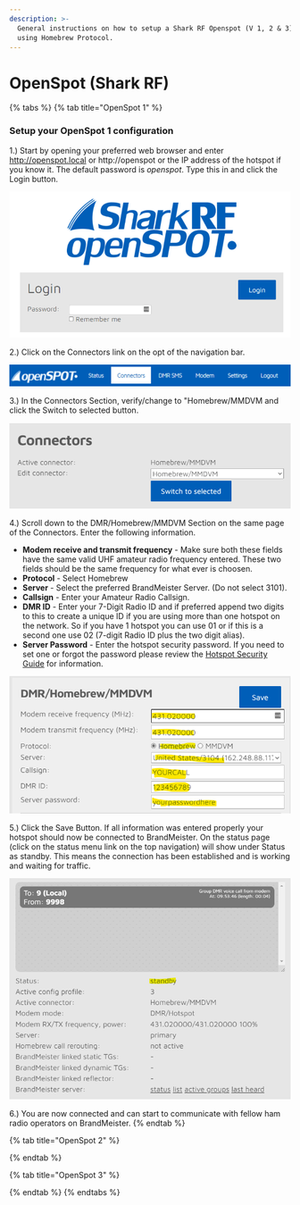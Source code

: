 ```yaml
---
description: >-
  General instructions on how to setup a Shark RF Openspot (V 1, 2 & 3) Hotspot
  using Homebrew Protocol.
---
```


# OpenSpot (Shark RF)

{% tabs %}
{% tab title="OpenSpot 1" %}
### Setup your OpenSpot 1 configuration

1.) Start by opening your preferred web browser and enter http://openspot.local or http://openspot or the IP address of the hotspot if you know it. The default password is _openspot_. Type this in and click the Login button.&#x20;

![OpenSpot Login Screen](<../../.gitbook/assets/image (68).png>)

2.) Click on the Connectors link on the opt of the navigation bar.

![Navigation Menu](<../../.gitbook/assets/image (120).png>)

3.) In the Connectors Section, verify/change to "Homebrew/MMDVM and click the Switch to selected button.&#x20;

![Connectors Section](<../../.gitbook/assets/image (3).png>)

4.) Scroll down to the DMR/Homebrew/MMDVM Section on the same page of the Connectors. Enter the following information.

* **Modem receive and transmit frequency** - Make sure both these fields have the same valid UHF amateur radio frequency entered. These two fields should be the same frequency for what ever is choosen.
* **Protocol** - Select Homebrew
* **Server** - Select the preferred BrandMeister Server. (Do not select 3101).
* **Callsign** - Enter your Amateur Radio Callsign.
* **DMR ID** - Enter your 7-Digit Radio ID and if preferred append two digits to this to create a unique ID if you are using more than one hotspot on the network. So if you have 1 hotspot you can use 01 or if this is a second one use 02 (7-digit Radio ID plus the two digit alias).
* **Server Password** - Enter the hotspot security password. If you need to set one or forgot the password please review the [Hotspot Security Guide](../../dashboard/hotspot-security.md) for information.&#x20;

![DMR/Homebrew/MMDVM Section](<../../.gitbook/assets/image (57).png>)

5.) Click the Save Button. If all information was entered properly your hotspot should now be connected to BrandMeister. On the status page (click on the status menu link on the top navigation) will show under Status as standby. This means the connection has been established and is working and waiting for traffic.&#x20;

![Status Screen](<../../.gitbook/assets/image (14).png>)

6.) You are now connected and can start to communicate with fellow ham radio operators on BrandMeister.&#x20;
{% endtab %}

{% tab title="OpenSpot 2" %}

{% endtab %}

{% tab title="OpenSpot 3" %}

{% endtab %}
{% endtabs %}

